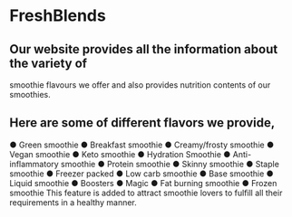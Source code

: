 # FreshBlends

## Our website provides all the information about the variety of
smoothie flavours we offer and also provides nutrition contents of our
smoothies.

## Here are some of different flavors we provide,
● Green smoothie
● Breakfast smoothie
● Creamy/frosty smoothie
● Vegan smoothie
● Keto smoothie
● Hydration Smoothie
● Anti-inflammatory smoothie
● Protein smoothie
● Skinny smoothie
● Staple smoothie
● Freezer packed
● Low carb smoothie
● Base smoothie
● Liquid smoothie
● Boosters
● Magic
● Fat burning smoothie
● Frozen smoothie
This feature is added to attract smoothie lovers to fulfill all their
requirements in a healthy manner.

